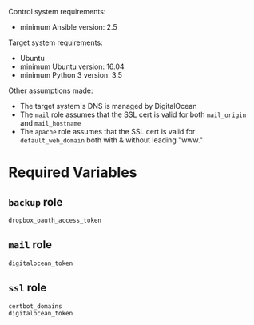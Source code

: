 Control system requirements:

- minimum Ansible version: 2.5

Target system requirements:

- Ubuntu
- minimum Ubuntu version: 16.04
- minimum Python 3 version: 3.5

Other assumptions made:

- The target system's DNS is managed by DigitalOcean
- The `mail` role assumes that the SSL cert is valid for both `mail_origin` and
  `mail_hostname`
- The `apache` role assumes that the SSL cert is valid for `default_web_domain`
  both with & without leading "www."

Required Variables
==================

`backup` role
-------------

    dropbox_oauth_access_token

`mail` role
-----------

    digitalocean_token

`ssl` role
----------

    certbot_domains
    digitalocean_token
